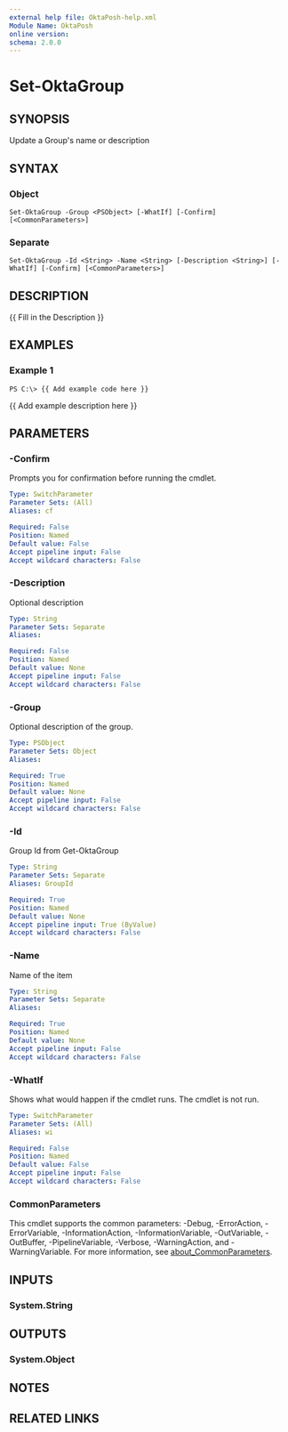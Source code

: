 ```yaml
---
external help file: OktaPosh-help.xml
Module Name: OktaPosh
online version:
schema: 2.0.0
---
```


# Set-OktaGroup

## SYNOPSIS
Update a Group's name or description

## SYNTAX

### Object
```
Set-OktaGroup -Group <PSObject> [-WhatIf] [-Confirm] [<CommonParameters>]
```

### Separate
```
Set-OktaGroup -Id <String> -Name <String> [-Description <String>] [-WhatIf] [-Confirm] [<CommonParameters>]
```

## DESCRIPTION
{{ Fill in the Description }}

## EXAMPLES

### Example 1
```
PS C:\> {{ Add example code here }}
```

{{ Add example description here }}

## PARAMETERS

### -Confirm
Prompts you for confirmation before running the cmdlet.

```yaml
Type: SwitchParameter
Parameter Sets: (All)
Aliases: cf

Required: False
Position: Named
Default value: False
Accept pipeline input: False
Accept wildcard characters: False
```

### -Description
Optional description

```yaml
Type: String
Parameter Sets: Separate
Aliases:

Required: False
Position: Named
Default value: None
Accept pipeline input: False
Accept wildcard characters: False
```

### -Group
Optional description of the group.

```yaml
Type: PSObject
Parameter Sets: Object
Aliases:

Required: True
Position: Named
Default value: None
Accept pipeline input: False
Accept wildcard characters: False
```

### -Id
Group Id from Get-OktaGroup

```yaml
Type: String
Parameter Sets: Separate
Aliases: GroupId

Required: True
Position: Named
Default value: None
Accept pipeline input: True (ByValue)
Accept wildcard characters: False
```

### -Name
Name of the item

```yaml
Type: String
Parameter Sets: Separate
Aliases:

Required: True
Position: Named
Default value: None
Accept pipeline input: False
Accept wildcard characters: False
```

### -WhatIf
Shows what would happen if the cmdlet runs.
The cmdlet is not run.

```yaml
Type: SwitchParameter
Parameter Sets: (All)
Aliases: wi

Required: False
Position: Named
Default value: False
Accept pipeline input: False
Accept wildcard characters: False
```

### CommonParameters
This cmdlet supports the common parameters: -Debug, -ErrorAction, -ErrorVariable, -InformationAction, -InformationVariable, -OutVariable, -OutBuffer, -PipelineVariable, -Verbose, -WarningAction, and -WarningVariable. For more information, see [about_CommonParameters](http://go.microsoft.com/fwlink/?LinkID=113216).

## INPUTS

### System.String
## OUTPUTS

### System.Object
## NOTES

## RELATED LINKS
